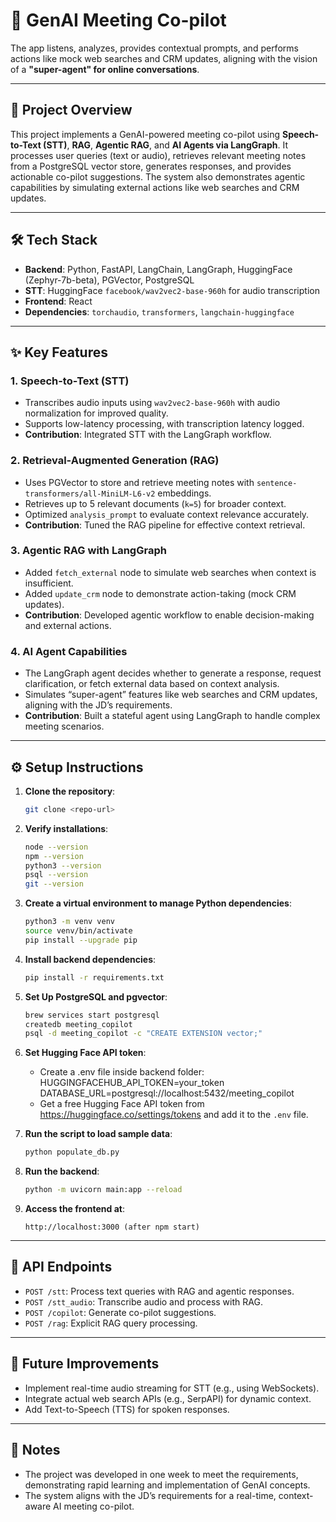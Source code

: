 # 🚀 GenAI Meeting Co-pilot

The app listens, analyzes, provides contextual prompts, and performs actions like mock web searches and CRM updates, aligning with the vision of a **"super-agent" for online conversations**.

---

## 📌 Project Overview

This project implements a GenAI-powered meeting co-pilot using **Speech-to-Text (STT)**, **RAG**, **Agentic RAG**, and **AI Agents via LangGraph**. It processes user queries (text or audio), retrieves relevant meeting notes from a PostgreSQL vector store, generates responses, and provides actionable co-pilot suggestions. The system also demonstrates agentic capabilities by simulating external actions like web searches and CRM updates.

---

## 🛠️ Tech Stack

- **Backend**: Python, FastAPI, LangChain, LangGraph, HuggingFace (Zephyr-7b-beta), PGVector, PostgreSQL  
- **STT**: HuggingFace `facebook/wav2vec2-base-960h` for audio transcription  
- **Frontend**: React  
- **Dependencies**: `torchaudio`, `transformers`, `langchain-huggingface`  

---

## ✨ Key Features

### 1. Speech-to-Text (STT)
- Transcribes audio inputs using `wav2vec2-base-960h` with audio normalization for improved quality.
- Supports low-latency processing, with transcription latency logged.
- **Contribution**: Integrated STT with the LangGraph workflow.

### 2. Retrieval-Augmented Generation (RAG)
- Uses PGVector to store and retrieve meeting notes with `sentence-transformers/all-MiniLM-L6-v2` embeddings.
- Retrieves up to 5 relevant documents (`k=5`) for broader context.
- Optimized `analysis_prompt` to evaluate context relevance accurately.
- **Contribution**: Tuned the RAG pipeline for effective context retrieval.

### 3. Agentic RAG with LangGraph
- Added `fetch_external` node to simulate web searches when context is insufficient.
- Added `update_crm` node to demonstrate action-taking (mock CRM updates).
- **Contribution**: Developed agentic workflow to enable decision-making and external actions.

### 4. AI Agent Capabilities
- The LangGraph agent decides whether to generate a response, request clarification, or fetch external data based on context analysis.
- Simulates “super-agent” features like web searches and CRM updates, aligning with the JD’s requirements.
- **Contribution**: Built a stateful agent using LangGraph to handle complex meeting scenarios.

---

## ⚙️ Setup Instructions

1. **Clone the repository**:  
   ```bash
   git clone <repo-url>
   ```

2. **Verify installations**:  
   ```bash
   node --version  
   npm --version  
   python3 --version  
   psql --version  
   git --version  
   ```

3. **Create a virtual environment to manage Python dependencies**:  
   ```bash
   python3 -m venv venv  
   source venv/bin/activate  
   pip install --upgrade pip  
   ```

4. **Install backend dependencies**:  
   ```bash
   pip install -r requirements.txt  
   ```

5. **Set Up PostgreSQL and pgvector**:  
   ```bash
   brew services start postgresql  
   createdb meeting_copilot  
   psql -d meeting_copilot -c "CREATE EXTENSION vector;"  
   ```

6. **Set Hugging Face API token**:  
   - Create a .env file inside backend folder:
     HUGGINGFACEHUB_API_TOKEN=your_token
     DATABASE_URL=postgresql://localhost:5432/meeting_copilot  
   - Get a free Hugging Face API token from https://huggingface.co/settings/tokens and add it to the `.env` file.

7. **Run the script to load sample data**:  
   ```bash
   python populate_db.py  
   ```

8. **Run the backend**:  
   ```bash
   python -m uvicorn main:app --reload  
   ```

9. **Access the frontend at**:  
   ```
   http://localhost:3000 (after npm start)
   ```

---

## 📡 API Endpoints

- `POST /stt`: Process text queries with RAG and agentic responses.  
- `POST /stt_audio`: Transcribe audio and process with RAG.  
- `POST /copilot`: Generate co-pilot suggestions.  
- `POST /rag`: Explicit RAG query processing.  

---

## 🔮 Future Improvements

- Implement real-time audio streaming for STT (e.g., using WebSockets).
- Integrate actual web search APIs (e.g., SerpAPI) for dynamic context.
- Add Text-to-Speech (TTS) for spoken responses.

---

## 📝 Notes

- The project was developed in one week to meet the requirements, demonstrating rapid learning and implementation of GenAI concepts.
- The system aligns with the JD’s requirements for a real-time, context-aware AI meeting co-pilot.
